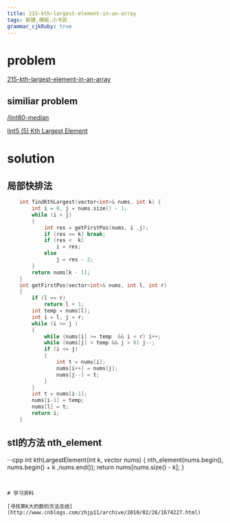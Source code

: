 ```yaml
---
title: 215-kth-largest-element-in-an-array
tags: 新建,模板,小书匠
grammar_cjkRuby: true
---
```


# problem

[215-kth-largest-element-in-an-array](https://leetcode.com/problems/kth-largest-element-in-an-array/)

## similiar problem

 
[/lint80-median](https://github.com/DragonFive/Leetcode/blob/master/integer-arr/lint80-median.md)

[lint5 (5) Kth Largest Element](http://www.lintcode.com/en/problem/kth-largest-element/)

# solution

## 局部快排法

```cpp
    int findKthLargest(vector<int>& nums, int k) {
        int i = 0, j = nums.size() - 1;
        while (i < j)
        {
            int res = getFirstPos(nums, i ,j);
            if (res == k) break;
            if (res <  k)
                i = res;
            else
                j = res - 2;
        }
        return nums[k - 1];
    }
    int getFirstPos(vector<int>& nums, int l, int r)
    {
        if (l == r)
            return l + 1;
        int temp = nums[l];
        int i = l, j = r;
        while (i <= j )
        {
            while (nums[i] >= temp  && i < r) i++;
            while (nums[j] < temp && j > 0) j--;
            if (i <= j)
            {
                int t = nums[i];
                nums[i++] = nums[j];
                nums[j--] = t;
            }
        }
        int t = nums[i-1];
        nums[i-1] = temp;
        nums[l] = t;
        return i;
    }
```

## stl的方法 nth_element

···cpp
    int kthLargestElement(int k, vector<int> nums) {
        nth_element(nums.begin(), nums.begin() + k ,nums.end());
        return nums[nums.size() - k];
    }
```


# 学习资料

[寻找第K大的数的方法总结](http://www.cnblogs.com/zhjp11/archive/2010/02/26/1674227.html)